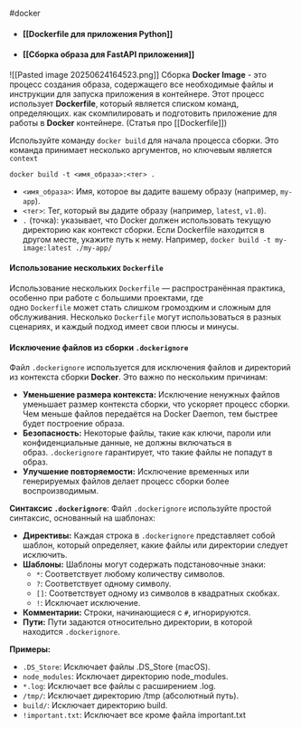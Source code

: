 #docker 

- #### [[Dockerfile для приложения Python]]
- #### [[Сборка образа для FastAPI приложения]]

![[Pasted image 20250624164523.png]]
Сборка **Docker Image** - это процесс создания образа, содержащего все необходимые файлы и инструкции для запуска приложения в контейнере. Этот процесс использует **Dockerfile**, который является списком команд, определяющих. как скомпилировать и подготовить приложение для работы в **Docker** контейнере. (Статья про [[Dockerfile]])

Используйте команду `docker build` для начала процесса сборки. Это команда принимает несколько аргументов, но ключевым является `context`
```php-template
docker build -t <имя_образа>:<тег> .
```
- `<имя_образа>`: Имя, которое вы дадите вашему образу (например, `my-app`).
- `<тег>`: Тег, который вы дадите образу (например, `latest`, `v1.0`).
- `.` (точка): указывает, что Docker должен использовать текущую директорию как контекст сборки. Если Dockerfile находится в другом месте, укажите путь к нему. Например, `docker build -t my-image:latest ./my-app/`
#### Использование нескольких `Dockerfile`
Использование нескольких `Dockerfile` — распространённая практика, особенно при работе с большими проектами, где одно `Dockerfile` может стать слишком громоздким и сложным для обслуживания. Несколько `Dockerfile` могут использоваться в разных сценариях, и каждый подход имеет свои плюсы и минусы.
#### Исключение файлов из сборки `.dockerignore`
Файл `.dockerignore` используется для исключения файлов и директорий из контекста сборки **Docker**. Это важно по нескольким причинам:
- **Уменьшение размера контекста:** Исключение ненужных файлов уменьшает размер контекста сборки, что ускоряет процесс сборки. Чем меньше файлов передаётся на Docker Daemon, тем быстрее будет построение образа.
- **Безопасность:** Некоторые файлы, такие как ключи, пароли или конфиденциальные данные, не должны включаться в образ. `.dockerignore` гарантирует, что такие файлы не попадут в образ.
- **Улучшение повторяемости:** Исключение временных или генерируемых файлов делает процесс сборки более воспроизводимым.

**Синтаксис `.dockerignore`**:
Файл `.dockerignore` используйте простой синтаксис, основанный на шаблонах:
- **Директивы:** Каждая строка в `.dockerignore` представляет собой шаблон, который определяет, какие файлы или директории следует исключить.
- **Шаблоны:** Шаблоны могут содержать подстановочные знаки:
    - `*`: Соответствует любому количеству символов.
    - `?`: Соответствует одному символу.
    - `[]`: Соответствует одному из символов в квадратных скобках.
    - `!`: Исключает исключение.
- **Комментарии:** Строки, начинающиеся с `#`, игнорируются.
- **Пути:** Пути задаются относительно директории, в которой находится `.dockerignore`.

**Примеры:**
- `.DS_Store`: Исключает файлы .DS_Store (macOS).
- `node_modules`: Исключает директорию node_modules.
- `*.log`: Исключает все файлы с расширением .log.
- `/tmp/`: Исключает директорию /tmp (абсолютный путь).
- `build/`: Исключает директорию build.
- `!important.txt`: Исключает все кроме файла important.txt